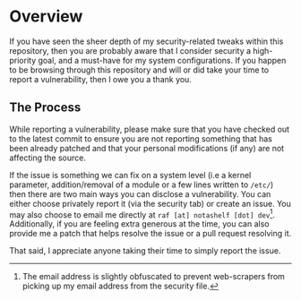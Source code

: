 # Overview

If you have seen the sheer depth of my security-related tweaks within this
repository, then you are probably aware that I consider security a high-priority
goal, and a must-have for my system configurations. If you happen to be browsing
through this repository and will or did take your time to report a
vulnerability, then I owe you a thank you.

## The Process

While reporting a vulnerability, please make sure that you have checked out to
the latest commit to ensure you are not reporting something that has been
already patched and that your personal modifications (if any) are not affecting
the source.

If the issue is something we can fix on a system level (i.e a kernel parameter,
addition/removal of a module or a few lines written to `/etc/`) then there are
two main ways you can disclose a vulnerability. You can either choose privately
report it (via the security tab) or create an issue. You may also choose to
email me directly at `raf [at] notashelf [dot] dev`[^1]. Additionally, if you
are feeling extra generous at the time, you can also provide me a patch that
helps resolve the issue or a pull request resolving it.

That said, I appreciate anyone taking their time to simply report the issue.

[^1]: The email address is slightly obfuscated to prevent web-scrapers from
picking up my email address from the security file.
